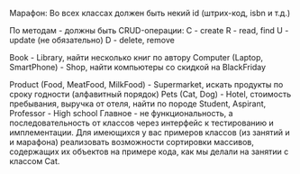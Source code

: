 Марафон: Во всех класcах должен быть некий id (штрих-код, isbn и т.д.)

По методам - должны быть CRUD-операции: С - create R - read, find U - update (не обязательно) D - delete, remove

Book - Library, найти несколько книг по автору
Computer (Laptop, SmartPhone) - Shop, найти компьютеры со скидкой на BlackFriday

Product (Food, MeatFood, MilkFood) - Supermarket, искать продукты по сроку годности (алфавитный порядок)
Pets (Cat, Dog) - Hotel, стоимость пребывания, выручка от отеля, найти по породе
Student, Aspirant, Professor - High school
Главное - не функциональность, а последовательность от классов через интерфейс к тестированию и имплементации.
Для имеющихся у вас примеров классов (из занятий и и марафона) реализовать возможности сортировки массивов, содержащих их объектов на примере кода, как мы делали на занятии с классом Cat.